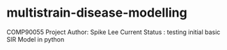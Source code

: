 # multistrain-disease-modelling
COMP90055 Project
Author: Spike Lee
Current Status : testing initial basic SIR Model in python

